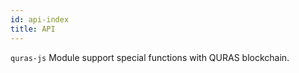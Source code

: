 ```yaml
---
id: api-index
title: API
---
```


`quras-js` Module support special functions with QURAS blockchain.

